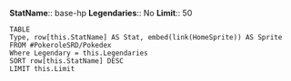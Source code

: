 **StatName**:: base-hp
**Legendaries**:: No
**Limit**:: 50

```dataview
TABLE
Type, row[this.StatName] AS Stat, embed(link(HomeSprite)) AS Sprite
FROM #PokeroleSRD/Pokedex 
Where Legendary = this.Legendaries
SORT row[this.StatName] DESC
LIMIT this.Limit
```